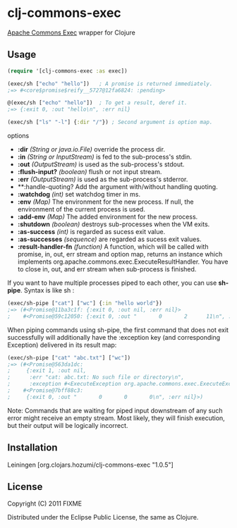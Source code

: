 # clj-commons-exec

[Apache Commons Exec](http://commons.apache.org/exec/) wrapper for Clojure

## Usage

```clojure
(require '[clj-commons-exec :as exec])

(exec/sh ["echo" "hello"])   ; A promise is returned immediately.
;=> #<core$promise$reify__5727@12fa6824: :pending>

@(exec/sh ["echo" "hello"])  ; To get a result, deref it.
;=> {:exit 0, :out "hello\n", :err nil}

(exec/sh ["ls" "-l"] {:dir "/"}) ; Second argument is option map.
```

options

* **:dir** *(String or java.io.File)* override the process dir.
* **:in** *(String or InputStream)* is fed to the sub-process's stdin.
* **:out** *(OutputStream)* is used as the sub-process's stdout.
* **:flush-input?** *(boolean)* flush or not input stream.
* **:err** *(OutputStream)* is used as the sub-process's stderror.
* **:handle-quoting? Add the argument with/without handling quoting.
* **:watchdog** *(int)* set watchdog timer in ms.
* **:env** *(Map)* The environment for the new process. If null, the environment of the current process is used.
* **:add-env** *(Map)* The added environment for the new process.
* **:shutdown** *(boolean)* destroys sub-processes when the VM exits.
* **:as-success** *(int)* is regarded as sucess exit value.
* **:as-successes** *(sequence)* are regarded as sucess exit values.
* **:result-handler-fn** *(function)* A function, which will be called with promise, in, out, err stream and option map, returns an instance which implements org.apache.commons.exec.ExecuteResultHandler. You have to close in, out, and err stream when sub-process is finished.

If you want to have multiple processes piped to each other, you can use **sh-pipe**. Syntax is like sh :
```clojure
(exec/sh-pipe ["cat"] ["wc"] {:in "hello world"})
;=> (#<Promise@11ba3c1f: {:exit 0, :out nil, :err nil}>
;    #<Promise@59c12050: {:exit 0, :out "       0       2      11\n", :err nil}>)
```

When piping commands using sh-pipe, the first command that does not exit successfully will additionally have the :exception key (and corresponding Exception) delivered in its result map:
```clojure
(exec/sh-pipe ["cat" "abc.txt"] ["wc"])
;=> (#<Promise@563da1dc:
;     {:exit 1, :out nil,
;      :err "cat: abc.txt: No such file or directory\n",
;      :exception #<ExecuteException org.apache.commons.exec.ExecuteException: Process exited with an error: 1 (Exit value: 1)>}>
;    #<Promise@7bff88c3:
;     {:exit 0, :out "       0       0       0\n", :err nil}>)
```
Note: Commands that are waiting for piped input downstream of any such error might receive an empty stream.  Most likely, they will finish execution, but their output will be logically incorrect.

## Installation
Leiningen [org.clojars.hozumi/clj-commons-exec "1.0.5"]

## License

Copyright (C) 2011 FIXME

Distributed under the Eclipse Public License, the same as Clojure.
